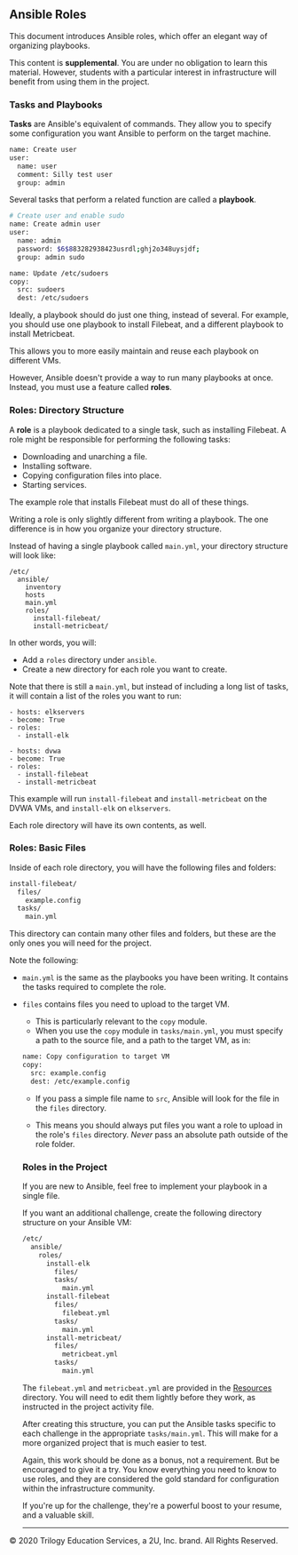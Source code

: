## Ansible Roles

This document introduces Ansible roles, which offer an elegant way of organizing playbooks.

This content is **supplemental**. You are under no obligation to learn this material. However, students with a particular interest in infrastructure  will benefit from using them in the project.

### Tasks and Playbooks
**Tasks** are Ansible's equivalent of commands. They allow you to specify some configuration you want Ansible to perform on the target machine.

  ```bash
  name: Create user
  user:
    name: user
    comment: Silly test user
    group: admin
  ```

Several tasks that perform a related function are called a **playbook**.

  ```bash
  # Create user and enable sudo
  name: Create admin user
  user:
    name: admin 
    password: $6$883282938423usrdl;ghj2o348uysjdf;
    group: admin sudo

  name: Update /etc/sudoers
  copy:
    src: sudoers
    dest: /etc/sudoers
  ```

Ideally, a playbook should do just one thing, instead of several. For example, you should use one playbook to install Filebeat, and a different playbook to install Metricbeat.

This allows you to more easily maintain and reuse each playbook on different VMs.

However, Ansible doesn't provide a way to run many playbooks at once. Instead, you must use a feature called **roles**.

### Roles: Directory Structure
A **role** is a playbook dedicated to a single task, such as installing Filebeat. A role might be responsible for performing the following tasks:
- Downloading and unarching a file.
- Installing software.
- Copying configuration files into place.
- Starting services.

The example role that installs Filebeat must do all of these things.

Writing a role is only slightly different from writing a playbook. The one difference is in how you organize your directory structure.

Instead of having a single playbook called `main.yml`, your directory structure will look like:

```
/etc/
  ansible/
    inventory
    hosts
    main.yml
    roles/
      install-filebeat/
      install-metricbeat/
```

In other words, you will:
- Add a `roles` directory under `ansible`.
- Create a new directory for each role you want to create.

Note that there is still a `main.yml`, but instead of including a long list of tasks, it will contain a list of the roles you want to run:

```
- hosts: elkservers
- become: True
- roles:
  - install-elk

- hosts: dvwa
- become: True
- roles:
  - install-filebeat
  - install-metricbeat
```

This example will run `install-filebeat` and `install-metricbeat` on the DVWA VMs, and `install-elk` on `elkservers`.

Each role directory will have its own contents, as well.

### Roles: Basic Files
Inside of each role directory, you will have the following files and folders:
 
  ```bash
  install-filebeat/
    files/
      example.config
    tasks/
      main.yml
  ```

This directory can contain many other files and folders, but these are the only ones you will need for the project.

Note the following:
- `main.yml` is the same as the playbooks you have been writing. It contains the tasks required to complete the role.
- `files` contains files you need to upload to the target VM. 
  - This is particularly relevant to the `copy` module. 
  - When you use the `copy` module in `tasks/main.yml`, you must specify a path to the source file, and a path to the target VM, as in:
  ```bash
  name: Copy configuration to target VM
  copy:
    src: example.config
    dest: /etc/example.config
  ```
  - If you pass a simple file name to `src`, Ansible will look for the file in the `files` directory.

  - This means you should always put files you want a role to upload in the role's `files` directory. _Never_ pass an absolute path outside of the role folder.

  ### Roles in the Project
  If you are new to Ansible, feel free to implement your playbook in a single file.

  If you want an additional challenge, create the following directory structure on your Ansible VM:

  ```bash
  /etc/
    ansible/
      roles/
        install-elk
          files/
          tasks/
            main.yml
        install-filebeat
          files/
            filebeat.yml
          tasks/
            main.yml
        install-metricbeat/
          files/
            metricbeat.yml
          tasks/
            main.yml
  ```

  The `filebeat.yml` and `metricbeat.yml` are provided in the [Resources](../Resources) directory. You will need to edit them lightly before they work, as instructed in the project activity file.

  After creating this structure, you can put the Ansible tasks specific to each challenge in the appropriate `tasks/main.yml`. This will make for a more organized project that is much easier to test.

  Again, this work should be done as a bonus, not a requirement. But be encouraged to give it a try. You know everything you need to know to use roles, and they are considered the gold standard for configuration within the infrastructure community. 
  
  If you're up for the challenge, they're a powerful boost to your resume, and a valuable skill.

  ---
© 2020 Trilogy Education Services, a 2U, Inc. brand. All Rights Reserved.

